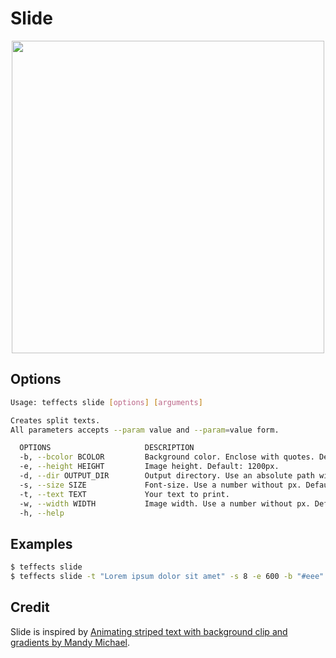 # Slide

<p align="center">
<img width="500" src="https://raw.githubusercontent.com/shinokada/teffects/main/images/slide.png" /> 
</p>

## Options

```sh
Usage: teffects slide [options] [arguments]

Creates split texts.
All parameters accepts --param value and --param=value form.

  OPTIONS                     DESCRIPTION
  -b, --bcolor BCOLOR         Background color. Enclose with quotes. Default: #ffed94
  -e, --height HEIGHT         Image height. Default: 1200px.
  -d, --dir OUTPUT_DIR        Output directory. Use an absolute path without a trailing slash. Default: /Users/shinichiokada/Bash_Projects/Teffects/teffects/outputs
  -s, --size SIZE             Font-size. Use a number without px. Default: 120px Unit: vw
  -t, --text TEXT             Your text to print.
  -w, --width WIDTH           Image width. Use a number without px. Default: 1600px.
  -h, --help  

```

## Examples

```sh
$ teffects slide
$ teffects slide -t "Lorem ipsum dolor sit amet" -s 8 -e 600 -b "#eee" 
```

## Credit

Slide is inspired by [Animating striped text with background clip and gradients by Mandy Michael](https://codepen.io/mandymichael/pen/PaBraK).